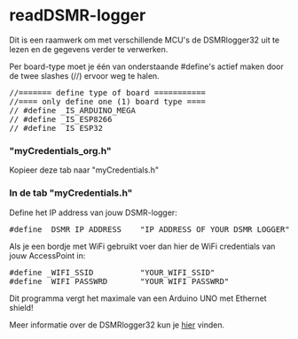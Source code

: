 # readDSMR-logger

Dit is een raamwerk om met verschillende MCU's de DSMRlogger32 uit te lezen en
de gegevens verder te verwerken.

Per board-type moet je één van onderstaande #define's actief maken door de twee 
slashes (//) ervoor weg te halen.
<pre>
//======= define type of board ===========
//==== only define one (1) board type ====
// #define _IS_ARDUINO_MEGA
// #define _IS_ESP8266
// #define _IS_ESP32
</pre>

### "myCredentials_org.h" 
Kopieer deze tab naar "myCredentials.h"

### In de tab "myCredentials.h" 
Define het IP address van jouw DSMR-logger:
<pre>
#define _DSMR_IP_ADDRESS    "IP_ADDRESS_OF_YOUR_DSMR_LOGGER"
</pre>

Als je een bordje met WiFi gebruikt voer dan hier de WiFi credentials van jouw AccessPoint in:
<pre>
#define _WIFI_SSID          "YOUR_WIFI_SSID"
#define _WIFI_PASSWRD       "YOUR_WIFI_PASSWRD"
</pre>

Dit programma vergt het maximale van een Arduino UNO met Ethernet shield!

Meer informatie over de DSMRlogger32 kun je 
<a href="https://willem.aandewiel.nl/index.php/2022/11/15/crisis-what-crisis/">hier</a>
vinden.

